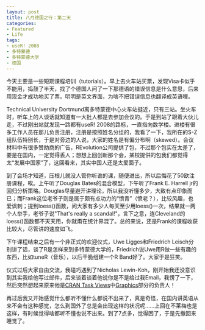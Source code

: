 ```yaml
---
layout: post
title: 八月德国之行：第二天
categories:
- Featured
- Life
tags:
- useR! 2008
- 多特蒙德
- 多特蒙德大学
- 德国
---
```


今天主要是一些短期课程培训（tutorials）。早上去火车站买票，发现Visa卡似乎不能用，捣鼓了半天，找了个德国人问了一下那德语的错误信息是什么意思，后来用现金才成功地买了票。明明是英文界面，为啥不把错误信息也翻译成英语哩。

Technical University Dortmund离多特蒙德中心火车站挺近，只有三站。坐火车时，听车上的人谈话就知道有一大批人都是去参加会议的。于是到站了跟着大伙儿走，不过刚出站就发现一路都有useR! 2008的路标，一直指向数学楼。进楼有很多工作人员在那儿负责注册，注册是按照姓名分组的，我看了一下，我所在的S-Z组队伍特别长，于是对旁边的人说，大家的姓名是有偏分布啊（skewed）。会议材料中有很多赞助商的广告，REvolution公司提供了包，不过那个包实在太差了，要是在国内，一定觉得丢人；想想上回创新那个会，某校提供的包我们都觉得太“发展中国家”了，这回看来，其实中国人还是太爱面子。

到了会场才知道，压根儿就没人管你听谁的课，随便进出，所以后悔花了50欧注册课程，唉。上午听了Douglas Bates的混合模型，下午听了Frank E. Harrell jr的回归分析策略。Douglas尽量避开讲理论，所以我没听懂多少，大致有点印象而已；而Frank这位老爷子则是属于颇有点功力的“愤青”（愤老？），比较风趣，也爱讽刺；提到loess()函数，问大家有多少人每天至少用loess()一次，结果就一两个人举手，老爷子说"That's really a scandal!"，言下之意，连Cleveland的loess()函数都不天天用，你就甭在统计界混了。总的来说，还是Frank的课程收获比较大，尽管讲的速度如飞。

下午课程结束之后有一个非正式的欢迎仪式，Uwe Ligges和Friedrich Leisch分别讲了话，谈了R是怎样来到多特蒙德大学的，Friedrich说Uwe用R做一些有趣的东西，比如tuneR（音乐），以后干脆组建一个R Band好了。大家于是狂笑。

仪式过后大家自由交流，我碰巧遇到了Nicholas Lewin-Koh，刚开始我还没意识到其实我给他写过邮件，后来谈着谈着他说你是不是给过我Email，我愣了一下，然后突然想起来原来他是[CRAN Task Views](http://cran.r-project.org/web/views/)中[Graphics](http://cran.r-project.org/web/views/Graphics.html)部分的负责人！

再过后我又开始感觉什么都听不懂什么都说不出来了，真是奇怪，在国内讲英语从来不会有这种感觉，怎么到国外了总是会出现这样的状况呢……上回在不莱梅也是这样，有时候觉得啥都听不懂也说不出来。到了7点多，觉得困了，于是先撤回来睡觉了。
